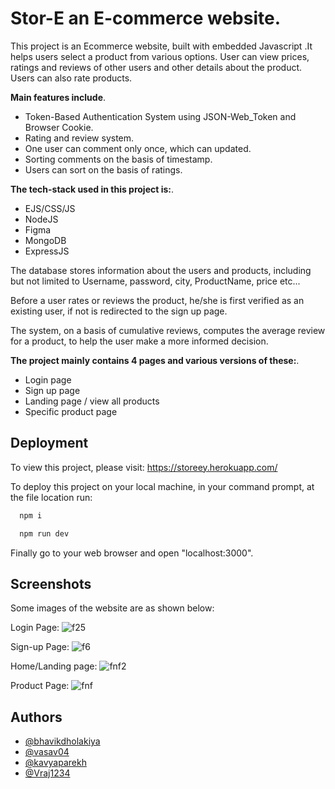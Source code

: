 
# Stor-E an E-commerce website.

This project is an Ecommerce website, built with embedded Javascript .It helps users select a product from
various options. User can view prices, ratings and reviews of other users and other details
about the product. Users can also rate products.

**Main features include**. 

- Token-Based Authentication System using JSON-Web_Token and Browser Cookie.
- Rating and review system.
- One user can comment only once, which can updated.
- Sorting comments on the basis of timestamp.
- Users can sort on the basis of ratings.


**The tech-stack used in this project is:**. 

- EJS/CSS/JS
- NodeJS
- Figma
- MongoDB
- ExpressJS

The database stores information about the users and products, including
but not limited to Username, password, city, ProductName, price etc...

Before a user rates or reviews the product, he/she is first verified as an existing user, if not is redirected to the sign up page.

The system, on a basis of cumulative reviews, computes the average review for a product, to help the user make a more informed decision.

**The project mainly contains 4 pages and various versions of these:**. 

- Login page
- Sign up page
- Landing page / view all products
- Specific product page 




## Deployment
To view this project, please visit: https://storeey.herokuapp.com/

To deploy this project on your local machine, in your command prompt, at the file location run:

```bash
  npm i
```
```bash
  npm run dev
```

Finally go to your web browser and open "localhost:3000".
## Screenshots

Some images of the website are as shown below:

Login Page:
![f25](https://user-images.githubusercontent.com/72694914/195579596-67b36605-8f93-41bc-aef9-2ddc6dbcdfc1.png)


Sign-up Page:
![f6](https://user-images.githubusercontent.com/72694914/195579622-0118af37-541d-480f-849a-7bac9b781fbd.png)


Home/Landing page:
![fnf2](https://user-images.githubusercontent.com/72694914/195579637-b755905e-86d4-4d8f-92a3-901a18c4e7d0.png)


Product Page:
![fnf](https://user-images.githubusercontent.com/72694914/195579651-b40cf301-c5ba-43f6-a31e-14124e91e581.png)



## Authors

- [@bhavikdholakiya](https://github.com/bhavikdholakiya)
- [@vasav04](https://github.com/vasav04)
- [@kavyaparekh](https://github.com/kavyaparekh)
- [@Vraj1234](https://github.com/Vraj1234)

